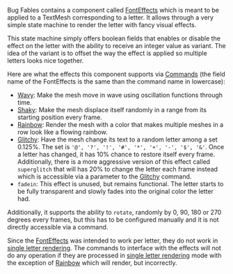 Bug Fables contains a component called [FontEffects](FontEffects.md) which is meant to be applied to a TextMesh corresponding to a letter. It allows through a very simple state machine to render the letter with fancy visual effects.

This state machine simply offers boolean fields that enables or disable the effect on the letter with the ability to receive an integer value as variant. The idea of the variant is to offset the way the effect is applied so multiple letters looks nice together.

Here are what the effects this component supports via [Commands](../Commands/Commands.md) (the field name of the FontEffects is the same than the command name in lowercase):

* [Wavy](../Commands/Individual%20commands/Wavy.md): Make the mesh move in wave using oscillation functions through time.
* [Shaky](../Commands/Individual%20commands/Shaky.md): Make the mesh displace itself randomly in a range from its starting position every frame.
* [Rainbow](../Commands/Individual%20commands/Rainbow.md): Render the mesh with a color that makes multiple meshes in a row look like a flowing rainbow.
* [Glitchy](../Commands/Individual%20commands/Glitchy.md): Have the mesh change its text to a random letter among a set 0.125%. The set is `'@', '?', '!', '#', '*', '+', '-', '$', '&'`. Once a letter has changed, it has 10% chance to restore itself every frame. Additionally, there is a more aggressive version of this effect called `superglitch` that will has 20% to change the letter each frame instead which is accessible via a parameter to the [Glitchy](../Commands/Individual%20commands/Glitchy.md) command.
* `fadein`: This effect is unused, but remains functional. The letter starts to be fully transparent and slowly fades into the original color the letter had.

Additionally, it supports the ability to `rotate`, randomly by 0, 90, 180 or 270 degrees every frames, but this has to be configured manually and it is not directly accessible via a command.

Since the [FontEffects](FontEffects.md) was intended to work per letter, they do not work in [single letter rendering](../Life%20Cycle/letter%20rendering/single%20letter%20rendering.md). The commands to interface with the effects will not do any operation if they are processed in [single letter rendering](../Life%20Cycle/letter%20rendering/single%20letter%20rendering.md) mode with the exception of [Rainbow](../Commands/Individual%20commands/Rainbow.md) which will render, but incorrectly.
